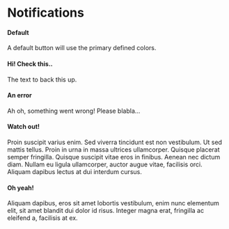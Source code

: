# Notifications

<script>
export default {
    components: {Notification : ()=>import('./Notification')}
}
</script>

#### Default

A default button will use the primary defined colors.

<Example title="Base">
<Notification><h4>Hi! Check this..</h4>
<p>The text to back this up.</p>
</Notification>

<template slot="code">

```html
<Notification>
	<h4>Hi! Check this..</h4>
	<p>The text to back this up.</p>
</Notification>
```

</template>

</Example>

<Example title="Error">
<Notification type="error">
<h4>An error</h4>
<p>Ah oh, something went wrong! Please blabla...</p>
</Notification>

<template slot="code">

```html
<Notification type="error">
	<h4>An error</h4>
	<p>Ah oh, something went wrong! Please blabla...</p>
</Notification>
```

</template>

</Example>

<Example title="Warning">
<Notification type="warning"><h4>Watch out!</h4><p>Proin suscipit varius enim. Sed viverra tincidunt est non vestibulum. Ut sed mattis tellus. Proin in urna in massa ultrices ullamcorper. Quisque placerat semper fringilla. Quisque suscipit vitae eros in finibus. Aenean nec dictum diam. Nullam eu ligula ullamcorper, auctor augue vitae, facilisis orci. Aliquam dapibus lectus at dui interdum cursus.</p>
</Notification>

</Example>

<Example title="Success">
<Notification type="success"><h4>Oh yeah!</h4>
<p>Aliquam dapibus, eros sit amet lobortis vestibulum, enim nunc elementum elit, sit amet blandit dui dolor id risus. Integer magna erat, fringilla ac eleifend a, facilisis at ex. </p></Notification>

</Example>
